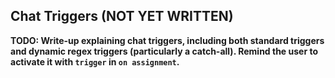 Chat Triggers (NOT YET WRITTEN)
-------------

**TODO: Write-up explaining chat triggers, including both standard triggers and dynamic regex triggers (particularly a catch-all). Remind the user to activate it with `trigger` in `on assignment`.**
